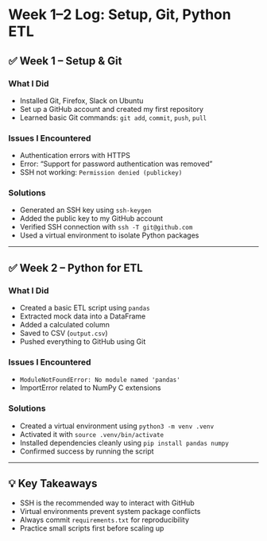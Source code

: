 # Week 1–2 Log: Setup, Git, Python ETL

## ✅ Week 1 – Setup & Git

### What I Did
- Installed Git, Firefox, Slack on Ubuntu
- Set up a GitHub account and created my first repository
- Learned basic Git commands: `git add`, `commit`, `push`, `pull`

### Issues I Encountered
- Authentication errors with HTTPS
- Error: “Support for password authentication was removed”
- SSH not working: `Permission denied (publickey)`

### Solutions
- Generated an SSH key using `ssh-keygen`
- Added the public key to my GitHub account
- Verified SSH connection with `ssh -T git@github.com`
- Used a virtual environment to isolate Python packages

---

## ✅ Week 2 – Python for ETL

### What I Did
- Created a basic ETL script using `pandas`
- Extracted mock data into a DataFrame
- Added a calculated column
- Saved to CSV (`output.csv`)
- Pushed everything to GitHub using Git

### Issues I Encountered
- `ModuleNotFoundError: No module named 'pandas'`
- ImportError related to NumPy C extensions

### Solutions
- Created a virtual environment using `python3 -m venv .venv`
- Activated it with `source .venv/bin/activate`
- Installed dependencies cleanly using `pip install pandas numpy`
- Confirmed success by running the script

---

## 💡 Key Takeaways

- SSH is the recommended way to interact with GitHub
- Virtual environments prevent system package conflicts
- Always commit `requirements.txt` for reproducibility
- Practice small scripts first before scaling up

